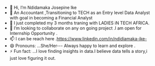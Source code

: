 - 👋 Hi, I’m Ndidamaka Josepine Ike
- 👀 An Accountant ,Transitioning to TECH  as an Entry level Data Analyst with goal in becoming a Financial Analyst
- 🌱 I just completed my 3 months traning with LADIES iN TECH AFRICA.
- 💞️ I’m looking to collaborate on any on going project .I am open for Internship Opportunity .
- 📫 I can be reach here .https://www.linkedin.com/in/ndidiamaka-ike-
- 😄 Pronouns: ...She/Her--- Always happy to learn and explore .
- ⚡ Fun fact: ...I love finding insights in data.I believe data tells a story,i just love figuring it out.

<!---
Amakachy/Amakachy is a ✨ special ✨ repository because its `README.md` (this file) appears on your GitHub profile.
You can click the Preview link to take a look at your changes.
--->

